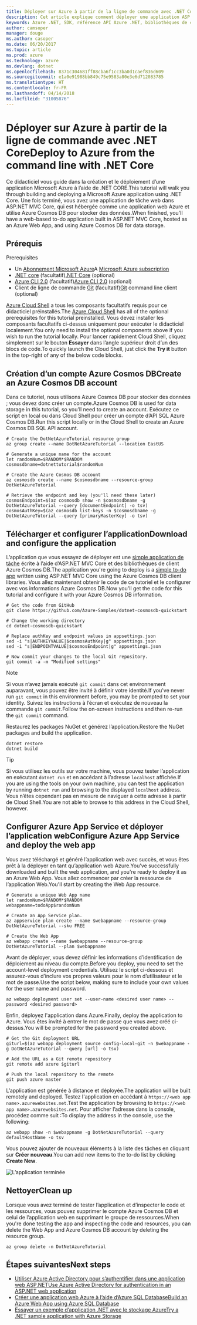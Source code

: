 ```yaml
---
title: Déployer sur Azure à partir de la ligne de commande avec .NET Core
description: Cet article explique comment déployer une application ASP.NET Core sur Azure App Service à l’aide d’outils en ligne de commande.
keywords: Azure .NET, SDK, référence API Azure .NET, bibliothèques de classes .NET Azure
author: camsoper
manager: douge
ms.author: casoper
ms.date: 06/20/2017
ms.topic: article
ms.prod: azure
ms.technology: azure
ms.devlang: dotnet
ms.openlocfilehash: 8371c304681ff88cba6f1cc3ba0d1caef836d609
ms.sourcegitcommit: e1a0e91988bb849c75e9583a80e3e6d712083785
ms.translationtype: HT
ms.contentlocale: fr-FR
ms.lasthandoff: 04/14/2018
ms.locfileid: "31005876"
---
```

# <a name="deploy-to-azure-from-the-command-line-with-net-core"></a><span data-ttu-id="15bc6-104">Déployer sur Azure à partir de la ligne de commande avec .NET Core</span><span class="sxs-lookup"><span data-stu-id="15bc6-104">Deploy to Azure from the command line with .NET Core</span></span>

<span data-ttu-id="15bc6-105">Ce didacticiel vous guide dans la création et le déploiement d’une application Microsoft Azure à l’aide de .NET CORE.</span><span class="sxs-lookup"><span data-stu-id="15bc6-105">This tutorial will walk you through building and deploying a Microsoft Azure application using .NET Core.</span></span>  <span data-ttu-id="15bc6-106">Une fois terminé, vous avez une application de tâche web dans ASP.NET MVC Core, qui est hébergée comme une application web Azure et utilise Azure Cosmos DB pour stocker des données.</span><span class="sxs-lookup"><span data-stu-id="15bc6-106">When finished, you'll have a web-based to-do application built in ASP.NET MVC Core, hosted as an Azure Web App, and using Azure Cosmos DB for data storage.</span></span>

## <a name="prerequisites"></a><span data-ttu-id="15bc6-107">Prérequis
</span><span class="sxs-lookup"><span data-stu-id="15bc6-107">Prerequisites</span></span>

* <span data-ttu-id="15bc6-108">Un [Abonnement Microsoft Azure](https://azure.microsoft.com/free/)</span><span class="sxs-lookup"><span data-stu-id="15bc6-108">A [Microsoft Azure subscription](https://azure.microsoft.com/free/)</span></span>
* <span data-ttu-id="15bc6-109">[.NET core](https://www.microsoft.com/net/download/core) (facultatif)</span><span class="sxs-lookup"><span data-stu-id="15bc6-109">[.NET Core](https://www.microsoft.com/net/download/core) (optional)</span></span>
* <span data-ttu-id="15bc6-110">[Azure CLI 2.0](/cli/azure/install-az-cli2) (facultatif)</span><span class="sxs-lookup"><span data-stu-id="15bc6-110">[Azure CLI 2.0](/cli/azure/install-az-cli2) (optional)</span></span>
* <span data-ttu-id="15bc6-111">Client de ligne de commande [Git](https://www.git-scm.com/) (facultatif)</span><span class="sxs-lookup"><span data-stu-id="15bc6-111">[Git](https://www.git-scm.com/) command line client (optional)</span></span>

<span data-ttu-id="15bc6-112">[Azure Cloud Shell](/azure/cloud-shell/) a tous les composants facultatifs requis pour ce didacticiel préinstallés.</span><span class="sxs-lookup"><span data-stu-id="15bc6-112">The [Azure Cloud Shell](/azure/cloud-shell/) has all of the optional prerequisites for this tutorial preinstalled.</span></span>  <span data-ttu-id="15bc6-113">Vous devez installer les composants facultatifs ci-dessus uniquement pour exécuter le didacticiel localement.</span><span class="sxs-lookup"><span data-stu-id="15bc6-113">You only need to install the optional components above if you wish to run the tutorial locally.</span></span>  <span data-ttu-id="15bc6-114">Pour lancer rapidement Cloud Shell, cliquez simplement sur le bouton **Essayer** dans l’angle supérieur droit d’un des blocs de code.</span><span class="sxs-lookup"><span data-stu-id="15bc6-114">To quickly launch the Cloud Shell, just click the **Try it** button in the top-right of any of the below code blocks.</span></span>

## <a name="create-an-azure-cosmos-db-account"></a><span data-ttu-id="15bc6-115">Création d’un compte Azure Cosmos DB</span><span class="sxs-lookup"><span data-stu-id="15bc6-115">Create an Azure Cosmos DB account</span></span>

<span data-ttu-id="15bc6-116">Dans ce tutoriel, nous utilisons Azure Cosmos DB pour stocker des données ; vous devez donc créer un compte.</span><span class="sxs-lookup"><span data-stu-id="15bc6-116">Azure Cosmos DB is used for data storage in this tutorial, so you'll need to create an account.</span></span>  <span data-ttu-id="15bc6-117">Exécutez ce script en local ou dans Cloud Shell pour créer un compte d’API SQL Azure Cosmos DB.</span><span class="sxs-lookup"><span data-stu-id="15bc6-117">Run this script locally or in the Cloud Shell to create an Azure Cosmos DB SQL API account.</span></span>

```azurecli-interactive
# Create the DotNetAzureTutorial resource group
az group create --name DotNetAzureTutorial --location EastUS

# Generate a unique name for the account
let randomNum=$RANDOM*$RANDOM
cosmosdbname=dotnettutorial$randomNum

# Create the Azure Cosmos DB account
az cosmosdb create --name $cosmosdbname --resource-group DotNetAzureTutorial

# Retrieve the endpoint and key (you'll need these later)
cosmosEndpoint=$(az cosmosdb show -n $cosmosdbname -g DotNetAzureTutorial --query [documentEndpoint] -o tsv)
cosmosAuthKey=$(az cosmosdb list-keys -n $cosmosdbname -g DotNetAzureTutorial --query [primaryMasterKey] -o tsv)

```

## <a name="download-and-configure-the-application"></a><span data-ttu-id="15bc6-118">Télécharger et configurer l’application</span><span class="sxs-lookup"><span data-stu-id="15bc6-118">Download and configure the application</span></span>

<span data-ttu-id="15bc6-119">L’application que vous essayez de déployer est une [simple application de tâche](https://github.com/Azure-Samples/dotnet-cosmosdb-quickstart/) écrite à l’aide d’ASP.NET MVC Core et des bibliothèques de client Azure Cosmos DB.</span><span class="sxs-lookup"><span data-stu-id="15bc6-119">The application you're going to deploy is a [simple to-do app](https://github.com/Azure-Samples/dotnet-cosmosdb-quickstart/) written using ASP.NET MVC Core using the Azure Cosmos DB client libraries.</span></span>  <span data-ttu-id="15bc6-120">Vous allez maintenant obtenir le code de ce tutoriel et le configurer avec vos informations Azure Cosmos DB.</span><span class="sxs-lookup"><span data-stu-id="15bc6-120">Now you'll get the code for this tutorial and configure it with your Azure Cosmos DB information.</span></span>

```azurecli-interactive
# Get the code from GitHub
git clone https://github.com/Azure-Samples/dotnet-cosmosdb-quickstart

# Change the working directory
cd dotnet-cosmosdb-quickstart

# Replace authKey and endpoint values in appsettings.json
sed -i "s|AUTHKEYVALUE|$cosmosAuthKey|g" appsettings.json
sed -i "s|ENDPOINTVALUE|$cosmosEndpoint|g" appsettings.json

# Now commit your changes to the local Git repository.
git commit -a -m "Modified settings"

```

> [!NOTE]
> <span data-ttu-id="15bc6-121">Si vous n’avez jamais exécuté `git commit` dans cet environnement auparavant, vous pouvez être invité à définir votre identité.</span><span class="sxs-lookup"><span data-stu-id="15bc6-121">If you've never run `git commit` in this environment before, you may be prompted to set your identity.</span></span> <span data-ttu-id="15bc6-122">Suivez les instructions à l’écran et exécutez de nouveau la commande `git commit`.</span><span class="sxs-lookup"><span data-stu-id="15bc6-122">Follow the on-screen instructions and then re-run the `git commit` command.</span></span>

<span data-ttu-id="15bc6-123">Restaurez les packages NuGet et générez l’application.</span><span class="sxs-lookup"><span data-stu-id="15bc6-123">Restore the NuGet packages and build the application.</span></span>

```azurecli-interactive
dotnet restore
dotnet build
```

> [!TIP]
> <span data-ttu-id="15bc6-124">Si vous utilisez les outils sur votre machine, vous pouvez tester l’application en exécutant `dotnet run` et en accédant à l’adresse `localhost` affichée.</span><span class="sxs-lookup"><span data-stu-id="15bc6-124">If you are using the tools on your own machine, you can test the application by running `dotnet run` and browsing to the displayed `localhost` address.</span></span>  <span data-ttu-id="15bc6-125">Vous n’êtes cependant pas en mesure de naviguer à cette adresse à partir de Cloud Shell.</span><span class="sxs-lookup"><span data-stu-id="15bc6-125">You are not able to browse to this address in the Cloud Shell, however.</span></span>  

## <a name="configure-azure-app-service-and-deploy-the-web-app"></a><span data-ttu-id="15bc6-126">Configurer Azure App Service et déployer l’application web</span><span class="sxs-lookup"><span data-stu-id="15bc6-126">Configure Azure App Service and deploy the web app</span></span>

<span data-ttu-id="15bc6-127">Vous avez téléchargé et généré l’application web avec succès, et vous êtes prêt à la déployer en tant qu’application web Azure.</span><span class="sxs-lookup"><span data-stu-id="15bc6-127">You've successfully downloaded and built the web application, and you're ready to deploy it as an Azure Web App.</span></span>  <span data-ttu-id="15bc6-128">Vous allez commencer par créer la ressource de l’application Web.</span><span class="sxs-lookup"><span data-stu-id="15bc6-128">You'll start by creating the Web App resource.</span></span>

```azurecli-interactive
# Generate a unique Web App name
let randomNum=$RANDOM*$RANDOM
webappname=todoApp$randomNum

# Create an App Service plan.
az appservice plan create --name $webappname --resource-group DotNetAzureTutorial --sku FREE

# Create the Web App
az webapp create --name $webappname --resource-group DotNetAzureTutorial --plan $webappname

```

<span data-ttu-id="15bc6-129">Avant de déployer, vous devez définir les informations d’identification de déploiement au niveau du compte.</span><span class="sxs-lookup"><span data-stu-id="15bc6-129">Before you deploy, you need to set the account-level deployment credentials.</span></span>  <span data-ttu-id="15bc6-130">Utilisez le script ci-dessous et assurez-vous d’inclure vos propres valeurs pour le nom d’utilisateur et le mot de passe.</span><span class="sxs-lookup"><span data-stu-id="15bc6-130">Use the script below, making sure to include your own values for the user name and password.</span></span>

```azurecli-interactive
az webapp deployment user set --user-name <desired user name> --password <desired password>
```

<span data-ttu-id="15bc6-131">Enfin, déployez l'application dans Azure.</span><span class="sxs-lookup"><span data-stu-id="15bc6-131">Finally, deploy the application to Azure.</span></span>  <span data-ttu-id="15bc6-132">Vous êtes invité à entrer le mot de passe que vous avez créé ci-dessus.</span><span class="sxs-lookup"><span data-stu-id="15bc6-132">You will be prompted for the password you created above.</span></span>

```azurecli-interactive
# Get the Git deployment URL
giturl=$(az webapp deployment source config-local-git -n $webappname -g DotNetAzureTutorial --query [url] -o tsv)

# Add the URL as a Git remote repository
git remote add azure $giturl

# Push the local repository to the remote
git push azure master
```

<span data-ttu-id="15bc6-133">L’application est générée à distance et déployée.</span><span class="sxs-lookup"><span data-stu-id="15bc6-133">The application will be built remotely and deployed.</span></span>  <span data-ttu-id="15bc6-134">Testez l'application en accédant à `https://<web app name>.azurewebsites.net`.</span><span class="sxs-lookup"><span data-stu-id="15bc6-134">Test the application by browsing to `https://<web app name>.azurewebsites.net`.</span></span>  <span data-ttu-id="15bc6-135">Pour afficher l’adresse dans la console, procédez comme suit :</span><span class="sxs-lookup"><span data-stu-id="15bc6-135">To display the address in the console, use the following:</span></span>

```azurecli-interactive
az webapp show -n $webappname -g DotNetAzureTutorial --query defaultHostName -o tsv
```

<span data-ttu-id="15bc6-136">Vous pouvez ajouter de nouveaux éléments à la liste des tâches en cliquant sur **Créer nouveau**.</span><span class="sxs-lookup"><span data-stu-id="15bc6-136">You can add new items to the to-do list by clicking **Create New**.</span></span>

![L’application terminée](./media/dotnet-quickstart/todo.png)

## <a name="clean-up"></a><span data-ttu-id="15bc6-138">Nettoyer</span><span class="sxs-lookup"><span data-stu-id="15bc6-138">Clean up</span></span>

<span data-ttu-id="15bc6-139">Lorsque vous avez terminé de tester l’application et d’inspecter le code et les ressources, vous pouvez supprimer le compte Azure Cosmos DB et celui de l’application web en supprimant le groupe de ressources.</span><span class="sxs-lookup"><span data-stu-id="15bc6-139">When you're done testing the app and inspecting the code and resources, you can delete the Web App and Azure Cosmos DB account by deleting the resource group.</span></span>

```azurecli-interactive
az group delete -n DotNetAzureTutorial
```

## <a name="next-steps"></a><span data-ttu-id="15bc6-140">Étapes suivantes</span><span class="sxs-lookup"><span data-stu-id="15bc6-140">Next steps</span></span>

* [<span data-ttu-id="15bc6-141">Utiliser Azure Active Directory pour s’authentifier dans une application web ASP.NET</span><span class="sxs-lookup"><span data-stu-id="15bc6-141">Use Azure Active Directory for authentication in an ASP.NET web application</span></span>](/azure/active-directory/develop/active-directory-devquickstarts-webapp-dotnet)
* [<span data-ttu-id="15bc6-142">Créer une application web Azure à l’aide d’Azure SQL Database</span><span class="sxs-lookup"><span data-stu-id="15bc6-142">Build an Azure Web App using Azure SQL Database</span></span>](/azure/app-service-web/web-sites-dotnet-get-started)
* [<span data-ttu-id="15bc6-143">Essayer un exemple d’application .NET avec le stockage Azure</span><span class="sxs-lookup"><span data-stu-id="15bc6-143">Try a .NET sample application with Azure Storage</span></span>](/azure/storage/storage-samples-dotnet)


